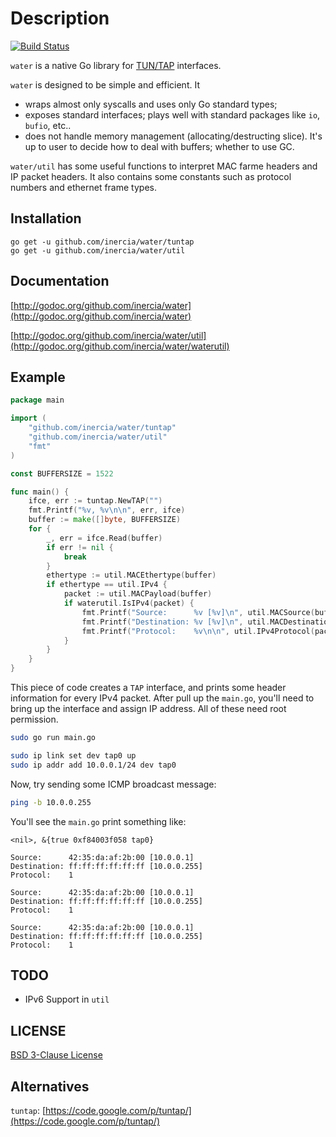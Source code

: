 Description
===========

[![Build Status](https://drone.io/github.com/inercia/water/status.png)](https://drone.io/github.com/inercia/water/latest)

`water` is a native Go library for [TUN/TAP](http://en.wikipedia.org/wiki/TUN/TAP) interfaces.

`water` is designed to be simple and efficient. It

* wraps almost only syscalls and uses only Go standard types;
* exposes standard interfaces; plays well with standard packages like `io`, `bufio`, etc..
* does not handle memory management (allocating/destructing slice). It's up to user to decide how to deal with buffers; whether to use GC.

`water/util` has some useful functions to interpret MAC farme headers and IP packet headers. It also contains some constants such as protocol numbers and ethernet frame types.

Installation
------------

```
go get -u github.com/inercia/water/tuntap
go get -u github.com/inercia/water/util
```

Documentation
-------------

[http://godoc.org/github.com/inercia/water](http://godoc.org/github.com/inercia/water)

[http://godoc.org/github.com/inercia/water/util](http://godoc.org/github.com/inercia/water/waterutil)

Example
-------

```go
package main

import (
	"github.com/inercia/water/tuntap"
	"github.com/inercia/water/util"
	"fmt"
)

const BUFFERSIZE = 1522

func main() {
	ifce, err := tuntap.NewTAP("")
	fmt.Printf("%v, %v\n\n", err, ifce)
	buffer := make([]byte, BUFFERSIZE)
	for {
		_, err = ifce.Read(buffer)
		if err != nil {
			break
		}
		ethertype := util.MACEthertype(buffer)
		if ethertype == util.IPv4 {
			packet := util.MACPayload(buffer)
			if waterutil.IsIPv4(packet) {
				fmt.Printf("Source:      %v [%v]\n", util.MACSource(buffer), util.IPv4Source(packet))
				fmt.Printf("Destination: %v [%v]\n", util.MACDestination(buffer), util.IPv4Destination(packet))
				fmt.Printf("Protocol:    %v\n\n", util.IPv4Protocol(packet))
			}
		}
	}
}
```

This piece of code creates a `TAP` interface, and prints some header information for every IPv4 packet. After pull up the `main.go`, you'll need to bring up the interface and assign IP address. All of these need root permission.

```bash
sudo go run main.go
```

```bash
sudo ip link set dev tap0 up
sudo ip addr add 10.0.0.1/24 dev tap0
```

Now, try sending some ICMP broadcast message:
```bash
ping -b 10.0.0.255
```

You'll see the `main.go` print something like:
```
<nil>, &{true 0xf84003f058 tap0}

Source:      42:35:da:af:2b:00 [10.0.0.1]
Destination: ff:ff:ff:ff:ff:ff [10.0.0.255]
Protocol:    1

Source:      42:35:da:af:2b:00 [10.0.0.1]
Destination: ff:ff:ff:ff:ff:ff [10.0.0.255]
Protocol:    1

Source:      42:35:da:af:2b:00 [10.0.0.1]
Destination: ff:ff:ff:ff:ff:ff [10.0.0.255]
Protocol:    1
```

TODO
----

* IPv6 Support in `util`

LICENSE
-------

[BSD 3-Clause License](http://opensource.org/licenses/BSD-3-Clause)

Alternatives
------------

`tuntap`: [https://code.google.com/p/tuntap/](https://code.google.com/p/tuntap/)

